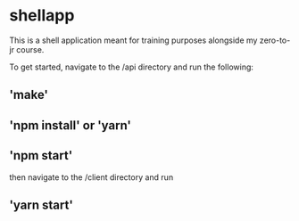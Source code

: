 # shellapp
This is a shell application meant for training purposes alongside my zero-to-jr course. 

To get started, navigate to the /api directory and run the following:

## 'make'

## 'npm install' or 'yarn'

## 'npm start'

then navigate to the /client directory and run 

## 'yarn start'
